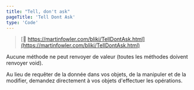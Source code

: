 ```yaml
---
title: "Tell, don't ask"
pageTitle: 'Tell Dont Ask'
type: 'Code'
---
```


> [🔗 https://martinfowler.com/bliki/TellDontAsk.html](https://martinfowler.com/bliki/TellDontAsk.html)

Aucune méthode ne peut renvoyer de valeur (toutes les méthodes doivent renvoyer void).

Au lieu de requêter de la donnée dans vos objets, de la manipuler et de la modifier, demandez directement à vos objets d'effectuer les opérations.
